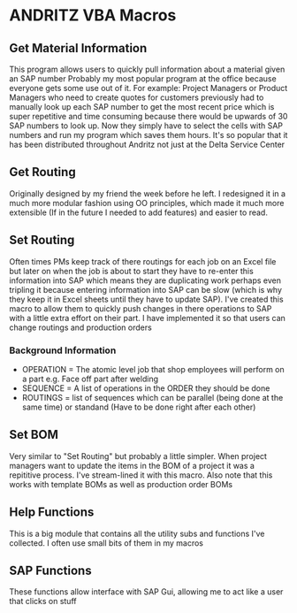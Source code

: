 # ANDRITZ VBA Macros
## Get Material Information
This program allows users to quickly pull information about a material given an SAP number
Probably my most popular program at the office because everyone gets some use out of it.
For example:
Project Managers or Product Managers who need to create quotes for customers previously had to manually look up each SAP number to get the most recent price which is super repetitive and time consuming because there would be upwards of 30 SAP numbers to look up.
Now they simply have to select the cells with SAP numbers and run my program which saves them hours.
It's so popular that it has been distributed throughout Andritz not just at the Delta Service Center

## Get Routing
Originally designed by my friend the week before he left. I redesigned it in a much more modular fashion using OO principles, which made it much more extensible (If in the future I needed to add features) and easier to read.

## Set Routing
Often times PMs keep track of there routings for each job on an Excel file but later on when the job is about to start they have to re-enter this information into SAP which means they are duplicating work perhaps even tripling it because entering information into SAP can be slow (which is why they keep it in Excel sheets until they have to update SAP). 
I've created this macro to allow them to quickly push changes in there operations to SAP with a little extra effort on their part. 
I have implemented it so that users can change routings and production orders

### Background Information
* OPERATION = The atomic level job that shop employees will perform on a part e.g. Face off part after welding
* SEQUENCE = A list of operations in the ORDER they should be done
* ROUTINGS = list of sequences which can be parallel (being done at the same time) or standand (Have to be done right after each other)

## Set BOM
Very similar to "Set Routing" but probably a little simpler. When project managers want to update the items in the BOM of a project it was a repititive process. I've stream-lined it with this macro. Also note that this works with template BOMs as well as production order BOMs

## Help Functions
This is a big module that contains all the utility subs and functions I've collected. I often use small bits of them in my macros 

## SAP Functions
These functions allow interface with SAP Gui, allowing me to act like a user that clicks on stuff
